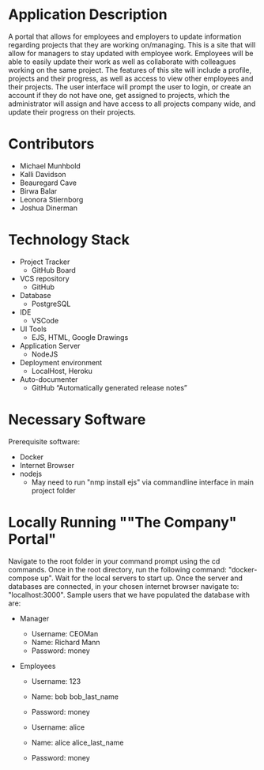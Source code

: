# Application Description
A portal that allows for employees and employers to update information regarding projects that they are working on/managing. This is a site that will allow for managers to stay updated with employee work. Employees will be able to easily update their work as well as collaborate with colleagues working on the same project. The features of this site will include a profile, projects and their progress, as well as access to view other employees and their projects. The user interface will prompt the user to login, or create an account if they do not have one, get assigned to projects, which the administrator will assign and have access to all projects company wide, and update their progress on their projects.

# Contributors
- Michael Munhbold
- Kalli Davidson
- Beauregard Cave
- Birwa Balar
- Leonora Stiernborg 
- Joshua Dinerman

# Technology Stack
- Project Tracker
  - GitHub Board
- VCS repository 
  - GitHub
- Database 
  - PostgreSQL
- IDE
  - VSCode
- UI Tools
  - EJS, HTML, Google Drawings
- Application Server
  - NodeJS
- Deployment environment
  - LocalHost, Heroku
- Auto-documenter
  - GitHub “Automatically generated release notes”


# Necessary Software
Prerequisite software:
- Docker
- Internet Browser
- nodejs 
  - May need to run "nmp install ejs" via commandline interface in main project folder

# Locally Running ""The Company" Portal"

Navigate to the root folder in your command prompt using the cd commands. Once in the root directory, run the following command: "docker-compose up". Wait for the local servers to start up. Once the server and databases are connected, in your chosen internet browser navigate to: "localhost:3000". Sample users that we have populated the database with are:

- Manager
  - Username: CEOMan
  - Name: Richard Mann
  - Password: money

- Employees
  - Username: 123
  - Name: bob bob_last_name
  - Password: money

  - Username: alice
  - Name: alice alice_last_name
  - Password: money
